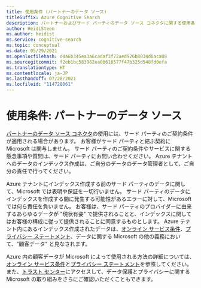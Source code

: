 ```yaml
---
title: 使用条件 (パートナーのデータ ソース)
titleSuffix: Azure Cognitive Search
description: パートナーおよびサード パーティのデータ ソース コネクタに関する使用条件です。
author: HeidiSteen
ms.author: heidist
ms.service: cognitive-search
ms.topic: conceptual
ms.date: 05/29/2021
ms.openlocfilehash: d4a6b345ea3a6cadaf3f72aed926b8034d0aca08
ms.sourcegitcommit: f2eb1bc583962ea0b616577f47b325d548fd0efa
ms.translationtype: HT
ms.contentlocale: ja-JP
ms.lasthandoff: 07/28/2021
ms.locfileid: "114728061"
---
```

# <a name="terms-of-use-partner-data-sources"></a>使用条件: パートナーのデータ ソース

[パートナーのデータ ソース コネクタ](search-data-sources-gallery.md#data-sources-from-our-partners)の使用には、サード パーティのご契約条件が適用される場合があります。 お客様がサード パーティと結ぶ契約に Microsoft は関与しません。 サード パーティのご契約条件やサービスに関する懸念事項や質問は、サード パーティにお問い合わせください。 Azure テナントへのデータのインデックス作成は、ご自分のデータのデータ管理者として、ご自分の責任で行ってください。

Azure テナントにインデックス作成する前のサード パーティのデータに関して、Microsoft では表明や保証を一切行いません。 サード パーティのデータにインデックスを作成する間に発生する可能性があるエラーに対して、Microsoft では何ら責任を負いません。 お客様は、サード パーティのプロバイダーに由来するあらゆるデータが "現状有姿" で提供されることと、インデックスに関してはお客様の構成に従って提供されることに同意するものとします。 Azure テナント内にあるインデックス作成されたデータは、[オンライン サービス条件](https://www.microsoftvolumelicensing.com/DocumentSearch.aspx?Mode=3&DocumentTypeId=31)、[プライバシー ステートメント](https://privacy.microsoft.com/privacystatement)、データに関する Microsoft の他の義務において、"顧客データ" と見なされます。

Azure 内の顧客データが Microsoft によって使用される方法の詳細については、[オンライン サービス条件](https://www.microsoftvolumelicensing.com/DocumentSearch.aspx?Mode=3&DocumentTypeId=31)と[プライバシー ステートメント](https://privacy.microsoft.com/privacystatement)を参照してください。 また、[トラスト センター](https://www.microsoft.com/trust-center)にアクセスして、データ保護とプライバシーに関する Microsoft の取り組みをさらにご確認いただくこともできます。